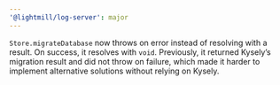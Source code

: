 ```yaml
---
'@lightmill/log-server': major
---
```


`Store.migrateDatabase` now throws on error instead of resolving with a result. On success, it resolves with `void`. Previously, it returned Kysely’s migration result and did not throw on failure, which made it harder to implement alternative solutions without relying on Kysely.

